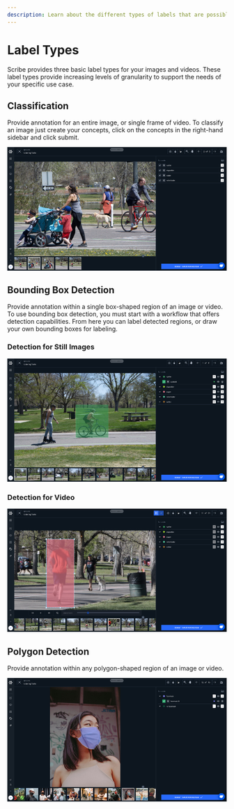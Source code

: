 ```yaml
---
description: Learn about the different types of labels that are possible with Scribe.
---
```


# Label Types

Scribe provides three basic label types for your images and videos. These label types provide increasing levels of granularity to support the needs of your specific use case.

## Classification

Provide annotation for an entire image, or single frame of video. To classify an image just create your concepts, click on the concepts in the right-hand sidebar and click submit.

![](../../.gitbook/assets/classification_label.jpg)

## Bounding Box Detection

Provide annotation within a single box-shaped region of an image or video. To use bounding box detection, you must start with a workflow that offers detection capabilities. From here you can label detected regions, or draw your own bounding boxes for labeling.

### Detection for Still Images

![Bounding box detection for still image](../../.gitbook/assets/detector_label%20%284%29%20%284%29%20%285%29%20%283%29.jpg)

### Detection for Video

![Bounding box detection for video](../../.gitbook/assets/video_detector.jpg)

## Polygon Detection

Provide annotation within any polygon-shaped region of an image or video.

![](../../.gitbook/assets/polygon.jpg)

